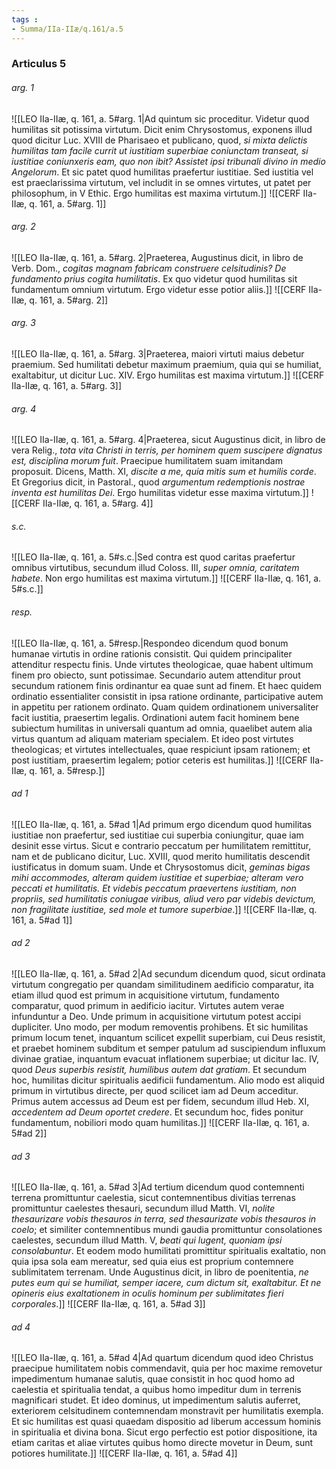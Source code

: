 ```yaml
---
tags : 
- Summa/IIa-IIæ/q.161/a.5
---
```


### Articulus 5

###### arg. 1
![[LEO IIa-IIæ, q. 161, a. 5#arg. 1|Ad quintum sic proceditur. Videtur quod humilitas sit potissima virtutum. Dicit enim Chrysostomus, exponens illud quod dicitur Luc. XVIII de Pharisaeo et publicano, quod, *si mixta delictis humilitas tam facile currit ut iustitiam superbiae coniunctam transeat, si iustitiae coniunxeris eam, quo non ibit? Assistet ipsi tribunali divino in medio Angelorum*. Et sic patet quod humilitas praefertur iustitiae. Sed iustitia vel est praeclarissima virtutum, vel includit in se omnes virtutes, ut patet per philosophum, in V Ethic. Ergo humilitas est maxima virtutum.]]
![[CERF IIa-IIæ, q. 161, a. 5#arg. 1]]

###### arg. 2
![[LEO IIa-IIæ, q. 161, a. 5#arg. 2|Praeterea, Augustinus dicit, in libro de Verb. Dom., *cogitas magnam fabricam construere celsitudinis? De fundamento prius cogita humilitatis*. Ex quo videtur quod humilitas sit fundamentum omnium virtutum. Ergo videtur esse potior aliis.]]
![[CERF IIa-IIæ, q. 161, a. 5#arg. 2]]

###### arg. 3
![[LEO IIa-IIæ, q. 161, a. 5#arg. 3|Praeterea, maiori virtuti maius debetur praemium. Sed humilitati debetur maximum praemium, quia qui se humiliat, exaltabitur, ut dicitur Luc. XIV. Ergo humilitas est maxima virtutum.]]
![[CERF IIa-IIæ, q. 161, a. 5#arg. 3]]

###### arg. 4
![[LEO IIa-IIæ, q. 161, a. 5#arg. 4|Praeterea, sicut Augustinus dicit, in libro de vera Relig., *tota vita Christi in terris, per hominem quem suscipere dignatus est, disciplina morum fuit*. Praecipue humilitatem suam imitandam proposuit. Dicens, Matth. XI, *discite a me, quia mitis sum et humilis corde*. Et Gregorius dicit, in Pastoral., quod *argumentum redemptionis nostrae inventa est humilitas Dei*. Ergo humilitas videtur esse maxima virtutum.]]
![[CERF IIa-IIæ, q. 161, a. 5#arg. 4]]

###### s.c.
![[LEO IIa-IIæ, q. 161, a. 5#s.c.|Sed contra est quod caritas praefertur omnibus virtutibus, secundum illud Coloss. III, *super omnia, caritatem habete*. Non ergo humilitas est maxima virtutum.]]
![[CERF IIa-IIæ, q. 161, a. 5#s.c.]]

###### resp.
![[LEO IIa-IIæ, q. 161, a. 5#resp.|Respondeo dicendum quod bonum humanae virtutis in ordine rationis consistit. Qui quidem principaliter attenditur respectu finis. Unde virtutes theologicae, quae habent ultimum finem pro obiecto, sunt potissimae. Secundario autem attenditur prout secundum rationem finis ordinantur ea quae sunt ad finem. Et haec quidem ordinatio essentialiter consistit in ipsa ratione ordinante, participative autem in appetitu per rationem ordinato. Quam quidem ordinationem universaliter facit iustitia, praesertim legalis. Ordinationi autem facit hominem bene subiectum humilitas in universali quantum ad omnia, quaelibet autem alia virtus quantum ad aliquam materiam specialem. Et ideo post virtutes theologicas; et virtutes intellectuales, quae respiciunt ipsam rationem; et post iustitiam, praesertim legalem; potior ceteris est humilitas.]]
![[CERF IIa-IIæ, q. 161, a. 5#resp.]]

###### ad 1
![[LEO IIa-IIæ, q. 161, a. 5#ad 1|Ad primum ergo dicendum quod humilitas iustitiae non praefertur, sed iustitiae cui superbia coniungitur, quae iam desinit esse virtus. Sicut e contrario peccatum per humilitatem remittitur, nam et de publicano dicitur, Luc. XVIII, quod merito humilitatis descendit iustificatus in domum suam. Unde et Chrysostomus dicit, *geminas bigas mihi accommodes, alteram quidem iustitiae et superbiae; alteram vero peccati et humilitatis. Et videbis peccatum praevertens iustitiam, non propriis, sed humilitatis coniugae viribus, aliud vero par videbis devictum, non fragilitate iustitiae, sed mole et tumore superbiae*.]]
![[CERF IIa-IIæ, q. 161, a. 5#ad 1]]

###### ad 2
![[LEO IIa-IIæ, q. 161, a. 5#ad 2|Ad secundum dicendum quod, sicut ordinata virtutum congregatio per quandam similitudinem aedificio comparatur, ita etiam illud quod est primum in acquisitione virtutum, fundamento comparatur, quod primum in aedificio iacitur. Virtutes autem verae infunduntur a Deo. Unde primum in acquisitione virtutum potest accipi dupliciter. Uno modo, per modum removentis prohibens. Et sic humilitas primum locum tenet, inquantum scilicet expellit superbiam, cui Deus resistit, et praebet hominem subditum et semper patulum ad suscipiendum influxum divinae gratiae, inquantum evacuat inflationem superbiae; ut dicitur Iac. IV, quod *Deus superbis resistit, humilibus autem dat gratiam*. Et secundum hoc, humilitas dicitur spiritualis aedificii fundamentum. Alio modo est aliquid primum in virtutibus directe, per quod scilicet iam ad Deum acceditur. Primus autem accessus ad Deum est per fidem, secundum illud Heb. XI, *accedentem ad Deum oportet credere*. Et secundum hoc, fides ponitur fundamentum, nobiliori modo quam humilitas.]]
![[CERF IIa-IIæ, q. 161, a. 5#ad 2]]

###### ad 3
![[LEO IIa-IIæ, q. 161, a. 5#ad 3|Ad tertium dicendum quod contemnenti terrena promittuntur caelestia, sicut contemnentibus divitias terrenas promittuntur caelestes thesauri, secundum illud Matth. VI, *nolite thesaurizare vobis thesauros in terra, sed thesaurizate vobis thesauros in coelo*; et similiter contemnentibus mundi gaudia promittuntur consolationes caelestes, secundum illud Matth. V, *beati qui lugent, quoniam ipsi consolabuntur*. Et eodem modo humilitati promittitur spiritualis exaltatio, non quia ipsa sola eam mereatur, sed quia eius est proprium contemnere sublimitatem terrenam. Unde Augustinus dicit, in libro de poenitentia, *ne putes eum qui se humiliat, semper iacere, cum dictum sit, exaltabitur. Et ne opineris eius exaltationem in oculis hominum per sublimitates fieri corporales*.]]
![[CERF IIa-IIæ, q. 161, a. 5#ad 3]]

###### ad 4
![[LEO IIa-IIæ, q. 161, a. 5#ad 4|Ad quartum dicendum quod ideo Christus praecipue humilitatem nobis commendavit, quia per hoc maxime removetur impedimentum humanae salutis, quae consistit in hoc quod homo ad caelestia et spiritualia tendat, a quibus homo impeditur dum in terrenis magnificari studet. Et ideo dominus, ut impedimentum salutis auferret, exteriorem celsitudinem contemnendam monstravit per humilitatis exempla. Et sic humilitas est quasi quaedam dispositio ad liberum accessum hominis in spiritualia et divina bona. Sicut ergo perfectio est potior dispositione, ita etiam caritas et aliae virtutes quibus homo directe movetur in Deum, sunt potiores humilitate.]]
![[CERF IIa-IIæ, q. 161, a. 5#ad 4]]

